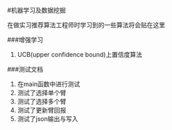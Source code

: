 #机器学习及数据挖掘

在做实习推荐算法工程师时学习到的一些算法将会贴在这里

###增强学习
1. UCB(upper confidence bound)上置信度算法

###测试文档
1. 在main函数中进行测试
2. 测试了选择单个臂
3. 测试了选择多个臂
4. 测试了更新臂回报
5. 测试了json输出与写入